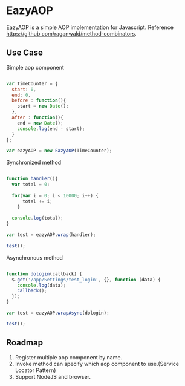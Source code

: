 # EazyAOP

  EazyAOP is a simple AOP implementation for Javascript. Reference https://github.com/raganwald/method-combinators.
  
## Use Case
  Simple aop component 
  
```Javascript

var TimeCounter = {
  start: 0,
  end: 0,
  before : function(){
    start = new Date();
  },
  after : function(){
    end = new Date();
    console.log(end - start);
  }
};

var eazyAOP = new EazyAOP(TimeCounter);

```

Synchronized method 

```Javascript

function handler(){
  var total = 0;
				
  for(var i = 0; i < 10000; i++) {
	  total += i;
	}
					
  console.log(total);
}

var test = eazyAOP.wrap(handler);
			
test();

```

Asynchronous method 

```Javascript

function dologin(callback) {
  $.get('/app/Settings/test_login', {}, function (data) {
    console.log(data);
    callback();
  });
}

var test = eazyAOP.wrapAsync(dologin);

test();

```

## Roadmap
1. Register multiple aop component by name.
2. Invoke method can specify which aop component to use.(Service Locator Pattern)  
3. Support NodeJS and browser.
